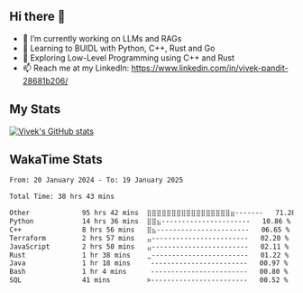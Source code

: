 ## Hi there 👋

- 🔭 I’m currently working on LLMs and RAGs
- 🌱 Learning to BUIDL with Python, C++, Rust and Go 
- 🤔 Exploring Low-Level Programming using C++ and Rust 
- 📫 Reach me at my LinkedIn: https://www.linkedin.com/in/vivek-pandit-28681b206/

## My Stats
[![Vivek's GitHub stats](https://github-readme-stats.vercel.app/api?username=ipanditi&show_icons=true&theme=dark)](https://ipanditi.github.io/)

## WakaTime Stats
<!--START_SECTION:waka-->

```txt
From: 20 January 2024 - To: 19 January 2025

Total Time: 38 hrs 43 mins

Other             95 hrs 42 mins  ⣿⣿⣿⣿⣿⣿⣿⣿⣿⣿⣿⣿⣿⣿⣿⣿⣿⣶-------   71.20 %
Python            14 hrs 36 mins  ⣿⣿⣦----------------------   10.86 %
C++               8 hrs 56 mins   ⣿⣦-----------------------   06.65 %
Terraform         2 hrs 57 mins   ⣤------------------------   02.20 %
JavaScript        2 hrs 50 mins   ⣤------------------------   02.11 %
Rust              1 hr 38 mins    ⣀------------------------   01.22 %
Java              1 hr 18 mins     ------------------------   00.97 %
Bash              1 hr 4 mins      ------------------------   00.80 %
SQL               41 mins         >------------------------   00.52 %
```

<!--END_SECTION:waka-->



